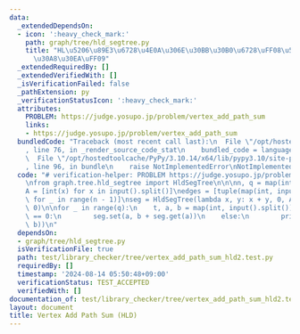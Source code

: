 ```yaml
---
data:
  _extendedDependsOn:
  - icon: ':heavy_check_mark:'
    path: graph/tree/hld_segtree.py
    title: "HL\u5206\u89E3\u6728\u4E0A\u306E\u30BB\u30B0\u6728\uFF08\u53EF\u63DB\u30AF\
      \u30A8\u30EA\uFF09"
  _extendedRequiredBy: []
  _extendedVerifiedWith: []
  _isVerificationFailed: false
  _pathExtension: py
  _verificationStatusIcon: ':heavy_check_mark:'
  attributes:
    PROBLEM: https://judge.yosupo.jp/problem/vertex_add_path_sum
    links:
    - https://judge.yosupo.jp/problem/vertex_add_path_sum
  bundledCode: "Traceback (most recent call last):\n  File \"/opt/hostedtoolcache/PyPy/3.10.14/x64/lib/pypy3.10/site-packages/onlinejudge_verify/documentation/build.py\"\
    , line 76, in _render_source_code_stat\n    bundled_code = language.bundle(\n\
    \  File \"/opt/hostedtoolcache/PyPy/3.10.14/x64/lib/pypy3.10/site-packages/onlinejudge_verify/languages/python.py\"\
    , line 96, in bundle\n    raise NotImplementedError\nNotImplementedError\n"
  code: "# verification-helper: PROBLEM https://judge.yosupo.jp/problem/vertex_add_path_sum\n\
    \nfrom graph.tree.hld_segtree import HldSegTree\n\n\nn, q = map(int, input().split())\n\
    A = [int(x) for x in input().split()]\nedges = [tuple(map(int, input().split()))\
    \ for _ in range(n - 1)]\nseg = HldSegTree(lambda x, y: x + y, 0, A, n, edges,\
    \ 0)\n\nfor _ in range(q):\n    t, a, b = map(int, input().split())\n    if t\
    \ == 0:\n        seg.set(a, b + seg.get(a))\n    else:\n        print(seg.path_prod(a,\
    \ b))\n"
  dependsOn:
  - graph/tree/hld_segtree.py
  isVerificationFile: true
  path: test/library_checker/tree/vertex_add_path_sum_hld2.test.py
  requiredBy: []
  timestamp: '2024-08-14 05:50:48+09:00'
  verificationStatus: TEST_ACCEPTED
  verifiedWith: []
documentation_of: test/library_checker/tree/vertex_add_path_sum_hld2.test.py
layout: document
title: Vertex Add Path Sum (HLD)
---
```

